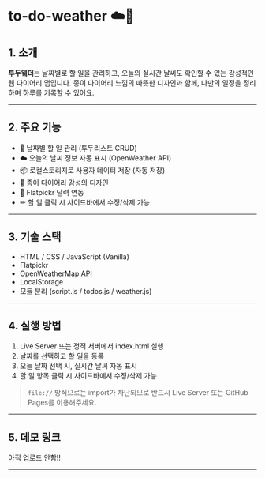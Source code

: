 # to-do-weather ☁️📝

## 1. 소개

**투두웨더**는 날짜별로 할 일을 관리하고, 오늘의 실시간 날씨도 확인할 수 있는 감성적인 웹 다이어리 앱입니다. 종이 다이어리 느낌의 따뜻한 디자인과 함께, 나만의 일정을 정리하며 하루를 기록할 수 있어요.

---

## 2. 주요 기능

* 📅 날짜별 할 일 관리 (투두리스트 CRUD)
* ☁️ 오늘의 날씨 정보 자동 표시 (OpenWeather API)
* 📦 로컬스토리지로 사용자 데이터 저장 (자동 저장)
* 🎨 종이 다이어리 감성의 디자인
* 📆 Flatpickr 달력 연동
* ✏ 할 일 클릭 시 사이드바에서 수정/삭제 가능

---

## 3. 기술 스택

* HTML / CSS / JavaScript (Vanilla)
* Flatpickr
* OpenWeatherMap API
* LocalStorage
* 모듈 분리 (script.js / todos.js / weather.js)

---

## 4. 실행 방법

1. Live Server 또는 정적 서버에서 index.html 실행
2. 날짜를 선택하고 할 일을 등록
3. 오늘 날짜 선택 시, 실시간 날씨 자동 표시
4. 할 일 항목 클릭 시 사이드바에서 수정/삭제 가능

> `file://` 방식으로는 import가 차단되므로 반드시 Live Server 또는 GitHub Pages를 이용해주세요.

---

## 5. 데모 링크

아직 업로드 안함!!

---

